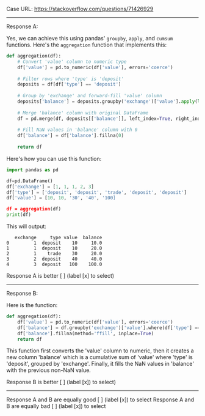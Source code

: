 Case URL: https://stackoverflow.com/questions/71426929

------
Response A:

Yes, we can achieve this using pandas' `groupby`, `apply`, and `cumsum` functions. Here's the `aggregation` function that implements this:

```python
def aggregation(df):
    # Convert 'value' column to numeric type
    df['value'] = pd.to_numeric(df['value'], errors='coerce')
    
    # Filter rows where 'type' is 'deposit'
    deposits = df[df['type'] == 'deposit']
    
    # Group by 'exchange' and forward-fill 'value' column
    deposits['balance'] = deposits.groupby('exchange')['value'].apply(lambda x: x.ffill())
    
    # Merge 'balance' column with original DataFrame
    df = pd.merge(df, deposits[['balance']], left_index=True, right_index=True, how='left')
    
    # Fill NaN values in 'balance' column with 0
    df['balance'] = df['balance'].fillna(0)
    
    return df
```

Here's how you can use this function:

```python
import pandas as pd

df=pd.DataFrame()
df['exchange'] = [1, 1, 1, 2, 3]
df['type'] = ['deposit', 'deposit', 'trade', 'deposit', 'deposit']
df['value'] = [10, 10, '30', '40', '100]

df = aggregation(df)
print(df)
```

This will output:

```
   exchange     type value  balance
0         1  deposit    10     10.0
1         1  deposit    10     20.0
2         1    trade    30     20.0
3         2  deposit    40     40.0
4         3  deposit   100    100.0
```

Response A is better [ ] (label [x] to select)

-------
Response B:



Here is the function:

```python
def aggregation(df):
    df['value'] = pd.to_numeric(df['value'], errors='coerce')
    df['balance'] = df.groupby('exchange')['value'].where(df['type'] == 'deposit').cumsum()
    df['balance'].fillna(method='ffill', inplace=True)
    return df
```

This function first converts the 'value' column to numeric, then it creates a new column 'balance' which is a cumulative sum of 'value' where 'type' is 'deposit', grouped by 'exchange'. Finally, it fills the NaN values in 'balance' with the previous non-NaN value.

Response B is better [ ] (label [x]) to select)

-------

Response A and B are equally good [ ] (label [x]) to select
Response A and B are equally bad [ ] (label [x]) to select
